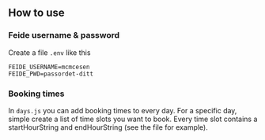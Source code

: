 ## How to use
### Feide username & password
Create a file `.env` like this
```
FEIDE_USERNAME=mcmcesen
FEIDE_PWD=passordet-ditt
```

### Booking times
In `days.js` you can add booking times to every day. For a specific day, simple create a list of time slots you want to book. Every time slot contains a startHourString and endHourString (see the file for example).